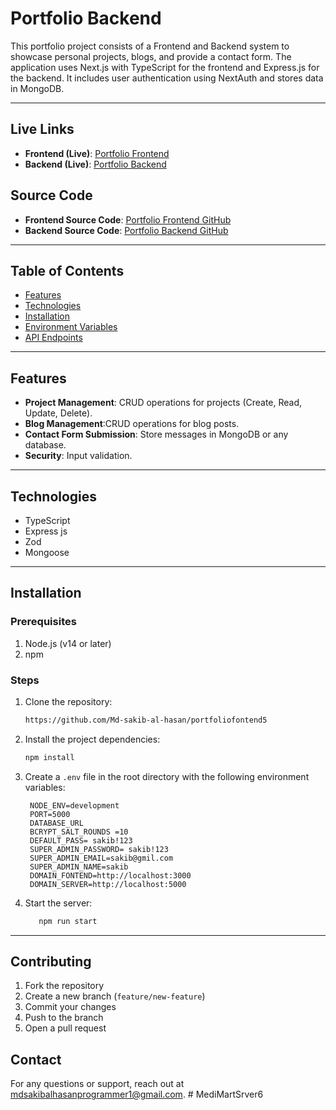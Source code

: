 # Portfolio Backend

This portfolio project consists of a Frontend and Backend system to showcase personal projects, blogs, and provide a contact form. The application uses Next.js with TypeScript for the frontend and Express.js for the backend. It includes user authentication using NextAuth and stores data in MongoDB.

---

## Live Links

- **Frontend (Live)**: [Portfolio Frontend](https://portfoliofontend5.vercel.app/)
- **Backend (Live)**: [Portfolio Backend](https://portfolio-backend5.vercel.app/)

## Source Code

- **Frontend Source Code**: [Portfolio Frontend GitHub](https://github.com/Md-sakib-al-hasan/portfoliofontend5)
- **Backend Source Code**: [Portfolio Backend GitHub](https://github.com/Md-sakib-al-hasan/PortfolioBackend5)

---

## Table of Contents

- [Features](#features)
- [Technologies](#technologies)
- [Installation](#installation)
- [Environment Variables](#environment-variables)
- [API Endpoints](#api-endpoints)

---

## Features

- **Project Management**: CRUD operations for projects (Create, Read, Update, Delete).
- **Blog Management**:CRUD operations for blog posts.
- **Contact Form Submission**: Store messages in MongoDB or any database.
- **Security**: Input validation.

---

## Technologies

- TypeScript
- Express js
- Zod
- Mongoose

---

## Installation

### Prerequisites

1. Node.js (v14 or later)
2. npm

### Steps

1. Clone the repository:

   ```bash
   https://github.com/Md-sakib-al-hasan/portfoliofontend5

   ```

2. Install the project dependencies:
   ```bash
   npm install
   ```
3. Create a `.env` file in the root directory with the following environment variables:

   ```plaintext
    NODE_ENV=development
    PORT=5000
    DATABASE_URL
    BCRYPT_SALT_ROUNDS =10
    DEFAULT_PASS= sakib!123
    SUPER_ADMIN_PASSWORD= sakib!123
    SUPER_ADMIN_EMAIL=sakib@gmil.com
    SUPER_ADMIN_NAME=sakib
    DOMAIN_FONTEND=http://localhost:3000
    DOMAIN_SERVER=http://localhost:5000

   ```

4. Start the server:
   ```bash
      npm run start
   ```

---

## Contributing

1. Fork the repository
2. Create a new branch (`feature/new-feature`)
3. Commit your changes
4. Push to the branch
5. Open a pull request

## Contact

For any questions or support, reach out at [mdsakibalhasanprogrammer1@gmail.com](mailto:mdsakibalhasanprogrammer1@gmail.com).
#   M e d i M a r t S r v e r 6  
 